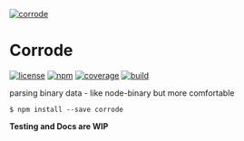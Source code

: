 [![corrode](https://cdn.rawgit.com/screeny05/corrode/master/corrode.svg)]()

# Corrode

[![license](https://img.shields.io/npm/l/corrode.svg?style=flat-square)]()
[![npm](https://img.shields.io/npm/v/corrode.svg?style=flat-square)](https://www.npmjs.com/package/corrode)
[![coverage](https://img.shields.io/coveralls/screeny05/corrode.svg?style=flat-square)](https://coveralls.io/github/screeny05/corrode)
[![build](https://img.shields.io/travis/screeny05/corrode.svg?style=flat-square)](https://travis-ci.org/screeny05/corrode)

parsing binary data - like node-binary but more comfortable

```
$ npm install --save corrode
```


**Testing and Docs are WIP**
